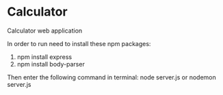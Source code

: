 # Calculator

Calculator web application

In order to run need to install these npm packages:

1. npm install express
2. npm install body-parser

Then enter the following command in terminal: node server.js or nodemon server.js
